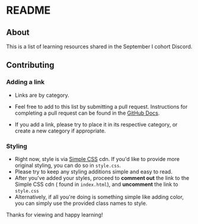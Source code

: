 # README

## About

This is a list of learning resources shared in the September I cohort Discord.

## Contributing

### Adding a link

- Links are by category.

- Feel free to add to this list by submitting a pull request.
  Instructions for completing a pull request can be found in the [GitHub Docs](https://docs.github.com/en/pull-requests/collaborating-with-pull-requests/proposing-changes-to-your-work-with-pull-requests/creating-a-pull-request-from-a-fork).

- If you add a link, please try to place it in its respective category, or create a new category if appropriate.

### Styling

- Right now, style is via [Simple CSS](https://simplecss.org/) cdn. If you'd like to provide more original styling, you can do so in `style.css`.
- Please try to keep any styling additions simple and easy to read.
- After you've added your styles, proceed to **comment out** the link to the Simple CSS cdn ( found in `index.html`), and **uncomment** the link to `style.css`
- Alternatively, if all you're doing is something simple like adding color, you can simply use the provided class names to style.

Thanks for viewing and happy learning!
